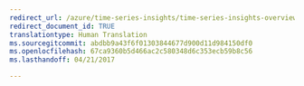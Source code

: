 ```yaml
---
redirect_url: /azure/time-series-insights/time-series-insights-overview
redirect_document_id: TRUE
translationtype: Human Translation
ms.sourcegitcommit: abdbb9a43f6f01303844677d900d11d984150df0
ms.openlocfilehash: 67ca9360b5d466ac2c580348d6c353ecb59b8c56
ms.lasthandoff: 04/21/2017

---
```

